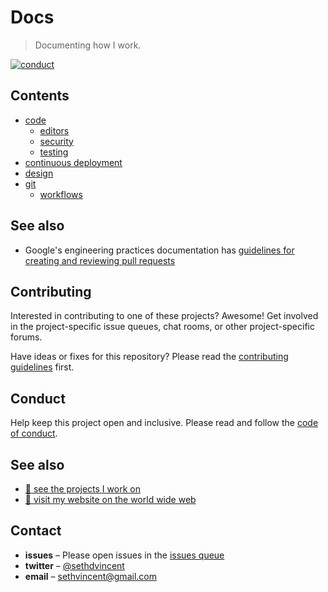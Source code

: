 # Docs

> Documenting how I work.

[![conduct][conduct]][conduct-url]

[conduct]: https://img.shields.io/badge/code%20of%20conduct-contributor%20covenant-green.svg?style=flat-square
[conduct-url]: CODE_OF_CONDUCT.md

## Contents
- [code](code/README.md)
  - [editors](code/editors.md)
  - [security](code/security.md)
  - [testing](code/testing.md)
- [continuous deployment](continuous-deployment/README.md)
- [design](design/README.md)
- [git](git/README.md)
  - [workflows](git/workflows/README.md)

## See also
- Google's engineering practices documentation has [guidelines for creating and reviewing pull requests](https://google.github.io/eng-practices/)

## Contributing

Interested in contributing to one of these projects? Awesome! Get involved in the project-specific issue queues, chat rooms, or other project-specific forums.

Have ideas or fixes for this repository? Please read the [contributing guidelines](CONTRIBUTING.md) first.

## Conduct

Help keep this project open and inclusive. Please read and follow the [code of conduct](CODE_OF_CONDUCT.md).

## See also
- [🍕 see the projects I work on](https://github.com/sethvincent/projects)
- [📖 visit my website on the world wide web](https://sethvincent.com)

## Contact
- **issues** – Please open issues in the [issues queue](https://github.com/sethvincent/docs/issues)
- **twitter** – [@sethdvincent](https://twitter.com/sethdvincent)
- **email** – sethvincent@gmail.com
